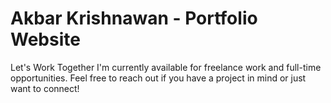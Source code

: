 # Akbar Krishnawan - Portfolio Website

Let's Work Together
I'm currently available for freelance work and full-time opportunities. Feel free to reach out if you have a project in mind or just want to connect!
